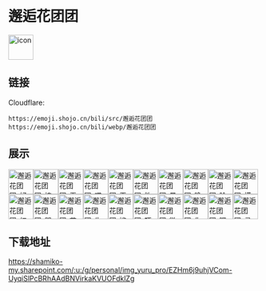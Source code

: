# 邂逅花团团
<img src="https://emoji.shojo.cn/bili/src/邂逅花团团/icon.png" width="50" height="50" alt="icon">

## 链接
Cloudflare:
```
https://emoji.shojo.cn/bili/src/邂逅花团团
https://emoji.shojo.cn/bili/webp/邂逅花团团
```
## 展示
<img src="https://emoji.shojo.cn/bili/src/邂逅花团团/邂逅花团团-好.png" width="50" height="50" alt="邂逅花团团-好"><img src="https://emoji.shojo.cn/bili/src/邂逅花团团/邂逅花团团-棒棒.png" width="50" height="50" alt="邂逅花团团-棒棒"><img src="https://emoji.shojo.cn/bili/src/邂逅花团团/邂逅花团团-无语.png" width="50" height="50" alt="邂逅花团团-无语"><img src="https://emoji.shojo.cn/bili/src/邂逅花团团/邂逅花团团-哎呀.png" width="50" height="50" alt="邂逅花团团-哎呀"><img src="https://emoji.shojo.cn/bili/src/邂逅花团团/邂逅花团团-干杯.png" width="50" height="50" alt="邂逅花团团-干杯"><img src="https://emoji.shojo.cn/bili/src/邂逅花团团/邂逅花团团-欸.png" width="50" height="50" alt="邂逅花团团-欸"><img src="https://emoji.shojo.cn/bili/src/邂逅花团团/邂逅花团团-晕了.png" width="50" height="50" alt="邂逅花团团-晕了"><img src="https://emoji.shojo.cn/bili/src/邂逅花团团/邂逅花团团-晚安.png" width="50" height="50" alt="邂逅花团团-晚安"><img src="https://emoji.shojo.cn/bili/src/邂逅花团团/邂逅花团团-脸红.png" width="50" height="50" alt="邂逅花团团-脸红"><img src="https://emoji.shojo.cn/bili/src/邂逅花团团/邂逅花团团-摸摸.png" width="50" height="50" alt="邂逅花团团-摸摸"><img src="https://emoji.shojo.cn/bili/src/邂逅花团团/邂逅花团团-红包.png" width="50" height="50" alt="邂逅花团团-红包"><img src="https://emoji.shojo.cn/bili/src/邂逅花团团/邂逅花团团-哭哭.png" width="50" height="50" alt="邂逅花团团-哭哭"><img src="https://emoji.shojo.cn/bili/src/邂逅花团团/邂逅花团团-花痴.png" width="50" height="50" alt="邂逅花团团-花痴"><img src="https://emoji.shojo.cn/bili/src/邂逅花团团/邂逅花团团-生气.png" width="50" height="50" alt="邂逅花团团-生气"><img src="https://emoji.shojo.cn/bili/src/邂逅花团团/邂逅花团团-尴尬.png" width="50" height="50" alt="邂逅花团团-尴尬"><img src="https://emoji.shojo.cn/bili/src/邂逅花团团/邂逅花团团-吓.png" width="50" height="50" alt="邂逅花团团-吓"><img src="https://emoji.shojo.cn/bili/src/邂逅花团团/邂逅花团团-微笑.png" width="50" height="50" alt="邂逅花团团-微笑"><img src="https://emoji.shojo.cn/bili/src/邂逅花团团/邂逅花团团-你小子.png" width="50" height="50" alt="邂逅花团团-你小子"><img src="https://emoji.shojo.cn/bili/src/邂逅花团团/邂逅花团团-嘿嘿.png" width="50" height="50" alt="邂逅花团团-嘿嘿"><img src="https://emoji.shojo.cn/bili/src/邂逅花团团/邂逅花团团-灵感.png" width="50" height="50" alt="邂逅花团团-灵感">

## 下载地址

https://shamiko-my.sharepoint.com/:u:/g/personal/img_yuru_pro/EZHm6j9uhjVCom-UyqiSlPcBRhAAdBNVirkaKVUOFdklZg